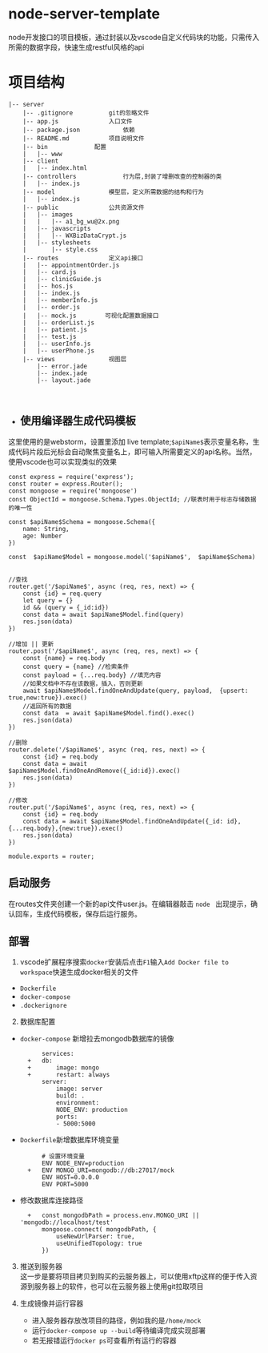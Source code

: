 
# node-server-template

node开发接口的项目模板，通过封装以及vscode自定义代码块的功能，只需传入所需的数据字段，快速生成restful风格的api

# 项目结构
```
|-- server
    |-- .gitignore 			git的忽略文件
    |-- app.js 				入口文件
    |-- package.json 			依赖
    |-- README.md 			项目说明文件
    |-- bin				配置
    |   |-- www
    |-- client
    |   |-- index.html 
    |-- controllers 			行为层,封装了增删改查的控制器的类
    |   |-- index.js 
    |-- model 				模型层，定义所需数据的结构和行为
    |   |-- index.js
    |-- public 				公共资源文件
    |   |-- images
    |   |   |-- a1_bg_wu@2x.png
    |   |-- javascripts
    |   |   |-- WXBizDataCrypt.js 
    |   |-- stylesheets
    |       |-- style.css
    |-- routes 				定义api接口
    |   |-- appointmentOrder.js
    |   |-- card.js
    |   |-- clinicGuide.js
    |   |-- hos.js
    |   |-- index.js
    |   |-- memberInfo.js
    |   |-- order.js
    |   |-- mock.js        可视化配置数据接口
    |   |-- orderList.js
    |   |-- patient.js
    |   |-- test.js
    |   |-- userInfo.js
    |   |-- userPhone.js    
    |-- views 				视图层
        |-- error.jade
        |-- index.jade
        |-- layout.jade



```


- ## 使用编译器生成代码模板

这里使用的是webstorm，设置里添加 live template;```$apiName$```表示变量名称，生成代码片段后光标会自动聚焦变量名上，即可输入所需要定义的api名称。当然，使用vscode也可以实现类似的效果

```
const express = require('express');
const router = express.Router();
const mongoose = require('mongoose')
const ObjectId = mongoose.Schema.Types.ObjectId; //联表时用于标志存储数据的唯一性

const $apiName$Schema = mongoose.Schema({
    name: String,
    age: Number
})

const  $apiName$Model = mongoose.model('$apiName$',  $apiName$Schema)


//查找
router.get('/$apiName$', async (req, res, next) => {
    const {id} = req.query
    let query = {}
    id && (query = {_id:id})
    const data = await $apiName$Model.find(query)
    res.json(data)
})

//增加 || 更新
router.post('/$apiName$', async (req, res, next) => {
    const {name} = req.body
    const query = {name} //检索条件
    const payload = {...req.body} //填充内容
    //如果文档中不存在该数据，插入，否则更新
    await $apiName$Model.findOneAndUpdate(query, payload,  {upsert: true,new:true}).exec()
    //返回所有的数据
    const data  = await $apiName$Model.find().exec()
    res.json(data)
})

//删除
router.delete('/$apiName$', async (req, res, next) => {
    const {id} = req.body
    const data = await $apiName$Model.findOneAndRemove({_id:id}).exec()
    res.json(data)
})

//修改
router.put('/$apiName$', async (req, res, next) => {
    const {id} = req.body
    const data = await $apiName$Model.findOneAndUpdate({_id: id}, {...req.body},{new:true}).exec()
    res.json(data)
})

module.exports = router;
```
## 启动服务 

在routes文件夹创建一个新的api文件user.js。在编辑器敲击 ```node ``` 出现提示，确认回车，生成代码模板，保存后运行服务。

## 部署

1. vscode扩展程序搜索```docker```安装后点击```F1```输入```Add Docker file to workspace```快速生成docker相关的文件
   
- ```Dockerfile```
- ```docker-compose```
- ```.dockerignore```

2. 数据库配置

- ```docker-compose``` 新增拉去mongodb数据库的镜像
  ```
        services:
    +   db:
    +       image: mongo
    +       restart: always
        server:
            image: server
            build: .
            environment:
            NODE_ENV: production
            ports:
            - 5000:5000 
  ```

- ```Dockerfile```新增数据库环境变量
  ```
        # 设置环境变量
        ENV NODE_ENV=production
    +   ENV MONGO_URI=mongodb://db:27017/mock
        ENV HOST=0.0.0.0
        ENV PORT=5000
  ```

- 修改数据库连接路径
  ```
    +   const mongodbPath = process.env.MONGO_URI || 'mongodb://localhost/test'
        mongoose.connect( mongodbPath, {
            useNewUrlParser: true,
            useUnifiedTopology: true
        })

  ```

3. 推送到服务器  
   这一步是要将项目拷贝到购买的云服务器上，可以使用xftp这样的便于传入资源到服务器上的软件，也可以在云服务器上使用git拉取项目

4. 生成镜像并运行容器  
   - 进入服务器存放改项目的路径，例如我的是```/home/mock```
   - 运行```docker-compose up --build```等待编译完成实现部署
   - 若无报错运行```docker ps```可查看所有运行的容器
  

